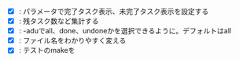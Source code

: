 - [x] : パラメータで完了タスク表示、未完了タスク表示を設定する
- [x] : 残タスク数など集計する
- [x] : -aduでall、done、undoneかを選択できるように。デフォルトはall
- [x] : ファイル名をわかりやすく変える
- [x] : テストのmakeを

